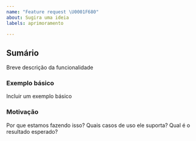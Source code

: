 ```yaml
---
name: "Feature request \U0001F680"
about: Sugira uma ideia
labels: aprimoramento

---
```


## Sumário
Breve descrição da funcionalidade

### Exemplo básico
Incluir um exemplo básico

### Motivação
Por que estamos fazendo isso? Quais casos de uso ele suporta? Qual é o resultado esperado?